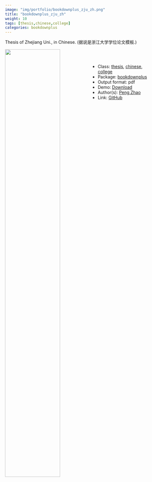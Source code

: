 ```yaml
---
image: "img/portfolio/bookdownplus_zju_zh.png"
title: "bookdownplus_zju_zh"
weight: 10
tags: [thesis,chinese,college]
categories: bookdownplus
---
```


Thesis of Zhejiang Uni., in Chinese. (据说是浙江大学学位论文模板.)

<!--more-->

<p><a href="../../img/portfolio/bookdownplus_zju_zh.png"><img class = "jf-image-shadow" src="../../img/portfolio/bookdownplus_zju_zh.png" width="60%"  align="left"></a></p>

<br><br>

- Class: [thesis](../../tags/thesis), [chinese](../../tags/chinese), [college](../../tags/college)
- Package: [bookdownplus](bookdownplus)
- Output format: pdf
- Demo: [Download](https://pzhaonet.github.io/bookdownplus/upload/zju_zh/showcase/zju_zh.pdf)
- Author(s): [Peng Zhao](https://pzhao.org)
- Link: [GitHub](https://github.com/pzhaonet/bookdownplus)


